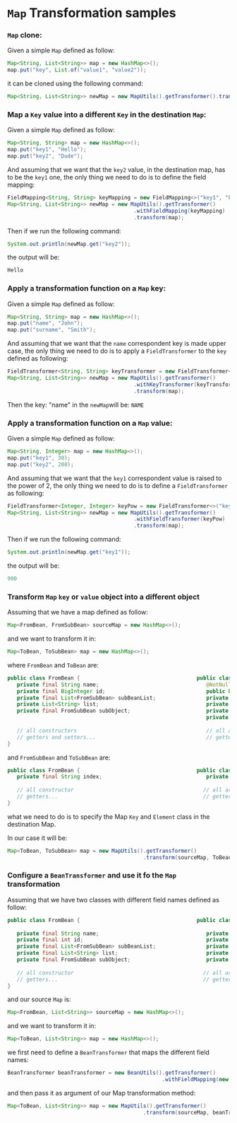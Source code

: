 <head>
    <title>Samples</title>
</head>

# `Map` Transformation samples

### `Map` clone:

Given a simple `Map` defined as follow:

~~~Java
Map<String, List<String>> map = new HashMap<>();
map.put("key", List.of("value1", "value2"));
~~~

it can be cloned using the following command:

~~~Java
Map<String, List<String>> newMap = new MapUtils().getTransformer().transform(map);
~~~

### Map a `Key` value into a different `Key` in the destination `Map`:

Given a simple `Map` defined as follow:

~~~Java
Map<String, String> map = new HashMap<>();
map.put("key1", "Hello");
map.put("key2", "Dude");
~~~

And assuming that we want that the `key2` value, in the destination map, has to be the `key1` one,
the only thing we need to do is to define the field mapping:

~~~Java
FieldMapping<String, String> keyMapping = new FieldMapping<>("key1", "key2");
Map<String, List<String>> newMap = new MapUtils().getTransformer()
                                        .withFieldMapping(keyMapping)
                                        .transform(map);
~~~

Then if we run the following command:

~~~Java
System.out.println(newMap.get("key2"));
~~~

the output will be:

~~~Java
Hello
~~~

### Apply a transformation function on a `Map` key:

Given a simple `Map` defined as follow:

~~~Java
Map<String, String> map = new HashMap<>();
map.put("name", "John");
map.put("surname", "Smith");
~~~

And assuming that we want that the `name` correspondent key is made upper case,
the only thing we need to do is to apply a `FieldTransformer` to the `key` defined as following:

~~~Java
FieldTransformer<String, String> keyTransformer = new FieldTransformer<>("name", String::toUpperCase);
Map<String, List<String>> newMap = new MapUtils().getTransformer()
                                        .withKeyTransformer(keyTransformer)
                                        .transform(map);
~~~

Then the key: "name" in the `newMap`will be: `NAME`

### Apply a transformation function on a `Map` value:

Given a simple `Map` defined as follow:

~~~Java
Map<String, Integer> map = new HashMap<>();
map.put("key1", 30);
map.put("key2", 200);
~~~

And assuming that we want that the `key1` correspondent value is raised to the power of 2,
the only thing we need to do is to define a `FieldTransformer` as following:

~~~Java
FieldTransformer<Integer, Integer> keyPow = new FieldTransformer<>("key1", val -> Math.pow(val, 2));
Map<String, List<String>> newMap = new MapUtils().getTransformer()
                                        .withFieldTransformer(keyPow)
                                        .transform(map);
~~~

Then if we run the following command:

~~~Java
System.out.println(newMap.get("key1"));
~~~

the output will be:

~~~Java
900
~~~

### Transform `Map` `key` or `value` object into a different object

Assuming that we have a map defined as follow:

~~~Java
Map<FromBean, FromSubBean> sourceMap = new HashMap<>();
~~~

and we want to transform it in:

~~~Java
Map<ToBean, ToSubBean> map = new HashMap<>();
~~~

where `FromBean` and `ToBean` are:

~~~Java
public class FromBean {                                     public class ToBean {                           
   private final String name;                                  @NotNull                   
   private final BigInteger id;                                public BigInteger id;                      
   private final List<FromSubBean> subBeanList;                private final String name;                 
   private List<String> list;                                  private final List<String> list;                    
   private final FromSubBean subObject;                        private final List<ToSubBean> subBeanList;                    
                                                               private ToSubBean subObject;
   
   // all constructors                                         // all args constructor
   // getters and setters...                                   // getters and setters... 
}    
~~~

and `FromSubBean` and `ToSubBean` are:

~~~Java
public class FromBean {                                     public class ToBean {                           
   private final String index;                                 private final String index;
   
   // all constructor                                         // all args constructor
   // getters...                                              // getters... 
}    
~~~

what we need to do is to specify the Map `Key` and `Element` class in the destination Map.

In our case it will be:

~~~Java
Map<ToBean, ToSubBean> map = new MapUtils().getTransformer()
                                           .transform(sourceMap, ToBean.class, ToSubBean.class);
~~~

### Configure a `BeanTransformer` and use it fo the `Map` transformation

Assuming that we have two classes with different field names defined as follow:

~~~Java
public class FromBean {                                     public class ToBean {                           
                                                                                       
   private final String name;                                  private final String differentName;                   
   private final int id;                                       private final int id;                      
   private final List<FromSubBean> subBeanList;                private final List<ToSubBean> subBeanList;                 
   private final List<String> list;                            private final List<String> list;                    
   private final FromSubBean subObject;                        private final ToSubBean subObject;                    
    
   // all constructor                                         // all args constructor
   // getters...                                              // getters... 
}
~~~

and our source `Map` is:

~~~Java
Map<FromBean, List<String>> sourceMap = new HashMap<>();
~~~

and we want to transform it in:

~~~Java
Map<ToBean, List<String>> map = new HashMap<>();
~~~

we first need to define a `BeanTransformer` that maps the different field names:
~~~Java                                                                
BeanTransformer beanTransformer = new BeanUtils().getTransformer()
                                                 .withFieldMapping(new FieldMapping<>("name", "differentName"));                                                              
~~~

and then pass it as argument of our Map transformation method:

~~~Java
Map<ToBean, List<String>> map = new MapUtils().getTransformer()
                                           .transform(sourceMap, beanTransformer, ToBean.class, List.class);
~~~